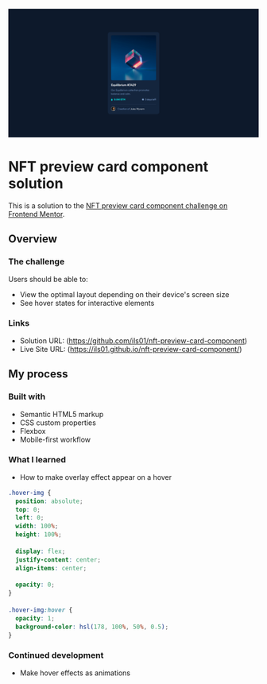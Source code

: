![](./screenshot.png)

# NFT preview card component solution

This is a solution to the [NFT preview card component challenge on Frontend Mentor](https://www.frontendmentor.io/challenges/nft-preview-card-component-SbdUL_w0U).

## Overview

### The challenge

Users should be able to:

- View the optimal layout depending on their device's screen size
- See hover states for interactive elements

### Links

- Solution URL: (https://github.com/ils01/nft-preview-card-component)
- Live Site URL: (https://ils01.github.io/nft-preview-card-component/)

## My process

### Built with

- Semantic HTML5 markup
- CSS custom properties
- Flexbox
- Mobile-first workflow

### What I learned

- How to make overlay effect appear on a hover

```css
.hover-img {
  position: absolute;
  top: 0;
  left: 0;
  width: 100%;
  height: 100%;

  display: flex;
  justify-content: center;
  align-items: center;

  opacity: 0;
}

.hover-img:hover {
  opacity: 1;
  background-color: hsl(178, 100%, 50%, 0.5);
}
```

### Continued development

- Make hover effects as animations

